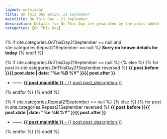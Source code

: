 ```yaml
---
layout: onthisday
title: On This Day &#124; 21 September
maintitle: On This Day — 21 September
description: Details for On This Day are genarated by the posts added to the website so the content is subject to changes/updates over time.
categories: [On This Day]
---
```


{% if site.categories.OnThisDay21September == null and site.categories.Repeat21September == null %}
<strong>Sorry no known details for today</strong>
{% endif %}

{% if site.categories.OnThisDay21September == null %}
{% else %}
{% for post in site.categories.OnThisDay21September reversed %}
<strong>{{ post.before }}{{ post.date | date: "%e %B %Y" }}{{ post.after }}</strong>
<ul>
<li> ——: <a href="{{ post.url }}"><strong>{{ post.maintitle }}</strong> - {{ post.post_description }}</a></li>
</ul>
{% endfor %}
{% endif %}

{% if site.categories.Repeat21September == null %}
{% else %}
{% for post in site.categories.Repeat21September reversed %}
<strong>{{ post.before }}{{ post.date | date: "%e %B %Y" }}{{ post.after }}</strong>
<ul>
<li> ——: <a href="{{ post.url }}"><strong>{{ post.maintitle }}</strong> - {{ post.post_description }}</a></li>
</ul>
{% endfor %}
{% endif %}
